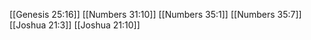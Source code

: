 [[Genesis 25:16]]
[[Numbers 31:10]]
[[Numbers 35:1]]
[[Numbers 35:7]]
[[Joshua 21:3]]
[[Joshua 21:10]]
